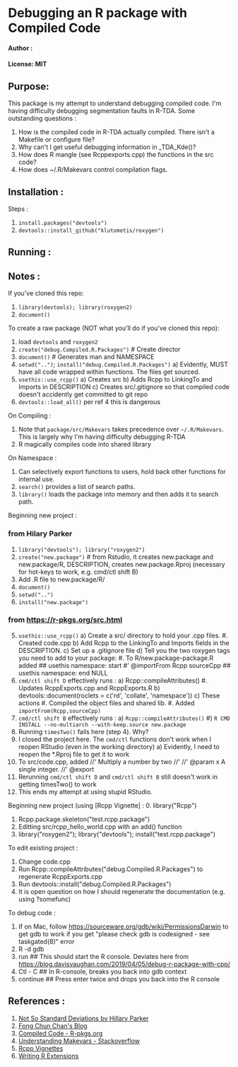 # Debugging an R package with Compiled Code
#### Author : 
#### License: MIT 
## Purpose:
This package is my attempt to understand debugging compiled code. I'm having
difficulty debugging segmentation faults in R-TDA. Some outstanding questions :
1. How is the compiled code in R-TDA actually compiled. There isn't a Makefile or
   configure file?
2. Why can't I get useful debugging information in _TDA_Kde()?
3. How does R mangle (see Rcppexports.cpp) the functions in the src code?
4. How does ~/.R/Makevars control compilation flags.

## Installation :
Steps :
1. `install.packages("devtools")`
2. `devtools::install_github("klutometis/roxygen")`

## Running :

## Notes :
If you've cloned this repo:
1. `library(devtools); library(roxygen2)`
2. `document()`


To create a raw package (NOT what you'll do if you've cloned this repo): 
1. load `devtools` and `roxygen2`
2. `create("debug.Compiled.R.Packages")`    # Create director
3. `document()`                             # Generates man and NAMESPACE
4. `setwd("..")`; `install("debug.Compiled.R.Packages")`
    a) Evidently, MUST have all code wrapped within functions. The files get sourced.
5. `usethis::use_rcpp()` 
    a) Creates src
    b) Adds Rcpp to LinkingTo and Imports in DESCRIPTION
    c) Creates src/.gitignore so that compiled code doesn't accidently get
       committed to git repo
6. `devtools::load_all()` per ref 4 this is dangerous

On Compiling :
1. Note that `package/src/Makevars` takes precedence over `~/.R/Makevars`. This is
   largely why I'm having difficulty debugging R-TDA
2. R magically compiles code into shared library


On Namespace :
1. Can selectively export functions to users, hold back other functions for
   internal use.
2. `search()` provides a list of search paths.
3. `library()` loads the package into memory and then adds it to search path.


Beginning new project : 
### from Hilary Parker
1. `library("devtools"); library("roxygen2")`
2. `create("new.package")`    # from Rstudio, it creates new.package and new.package/R,
    DESCRIPTION, creates new.package.Rproj (necessary for hot-keys to work,
    e.g. cmd/ctl shift B)
3. Add .R file to new.package/R/
4. `document()`
5. `setwd("..")`
6. `install("new.package")`
### from https://r-pkgs.org/src.html
5. `usethis::use_rcpp()`
    a) Create a src/ directory to hold your .cpp files. 
        #. Created code.cpp
    b) Add Rcpp to the LinkingTo and Imports fields in the DESCRIPTION.
    c) Set up a .gitignore file 
    d) Tell you the two roxygen tags you need to add to your package:
        #. To R/new.package-package.R added 
            ## usethis namespace: start
            #' @importFrom Rcpp sourceCpp
            ## usethis namespace: end
            NULL
6. `cmd/ctl shift D` effectively runs :
    a) Rcpp::compileAttributes() 
        #. Updates RcppExports.cpp and RcppExports.R
    b) devtools::document(roclets = c('rd', 'collate', 'namespace'))
    c) These actions 
        #. Compiled the object files and shared lib.
        #. Added `importFrom(Rcpp,sourceCpp)`
7. `cmd/ctl shift B` effectively runs :
    a) `Rcpp::compileAttributes()`
    #) `R CMD INSTALL --no-multiarch --with-keep.source new.package`
8. Running `timesTwo()` fails here (step 4). Why?
9. I closed the project here. The `cmd/ctl` functions don't work when I reopen RStudio (even
   in the working directory)
    a) Evidently, I need to reopen the *.Rproj file to get it to work
9. To src/code.cpp, added 
    //' Multiply a number by two
    //' 
    //' @param x A single integer.
    //' @export 
10. Rerunning `cmd/ctl shift D` and `cmd/ctl shift B` still doesn't work in getting
    timesTwo() to work
11. This ends my attempt at using stupid RStudio.

Beginning new project (using [Rcpp Vignette] : 
0. library("Rcpp")
1. Rcpp.package.skeleton("test.rcpp.package")
2. Editting src/rcpp_hello_world.cpp with an add() function
3. library("roxygen2"); library("devtools"); install("test.rcpp.package")


To edit existing project : 
1. Change code.cpp
2. Run Rcpp::compileAttributes("debug.Compiled.R.Packages") to regenerate RcppExports.cpp
3. Run devtools::install("debug.Compiled.R.Packages")
4. It is open question on how I should regenerate the documentation (e.g. using ?somefunc)


To debug code : 
1. If on Mac, follow https://sourceware.org/gdb/wiki/PermissionsDarwin to get gdb to work if 
   you get "please check gdb is codesigned - see taskgated(8)" error
2. R -d gdb
3. run      ## This should start the R console. Deviates here from https://blog.davisvaughan.com/2019/04/05/debug-r-package-with-cpp/
4. Ctl - C  ## In R-console, breaks you back into gdb context
5. continue ## Press enter twice and drops you back into the R console


## References :
1. [Not So Standard Deviations by Hillary Parker](https://hilaryparker.com/2014/04/29/writing-an-r-package-from-scratch/)
2. [Fong Chun Chan's Blog](https://tinyheero.github.io/jekyll/update/2015/07/26/making-your-first-R-package.html)
3. [Compiled Code - R-pkgs.org](https://r-pkgs.org/src.html)
4. [Understanding Makevars - Stackoverflow](https://stackoverflow.com/a/43599233/4021436)
5. [Rcpp Vignettes](https://cran.r-project.org/web/packages/Rcpp/vignettes/Rcpp-package.pdf)
6. [Writing R Extensions](https://cran.r-project.org/doc/manuals/R-exts.html)

